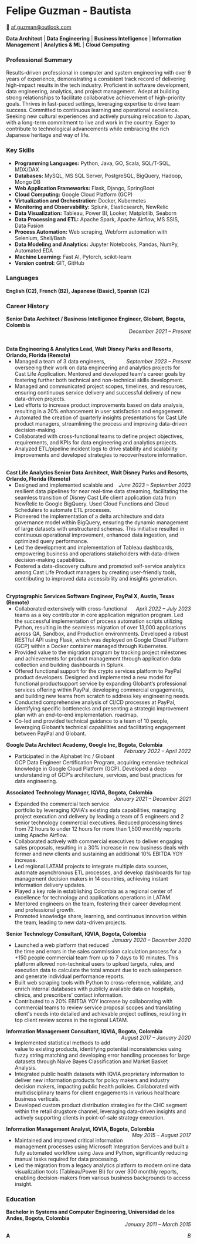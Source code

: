 # Felipe Guzman - Bautista
📧 af.guzman@outlook.com


**Data Architect** | **Data Engineering** | **Business Intelligence** | **Information Management** | **Analytics & ML** | **Cloud Computing**

### Professional Summary
Results-driven professional in computer and system engineering with over 9 years of experience, demonstrating a consistent track record of delivering high-impact results in the tech industry. Proficient in software development, data engineering, analytics, and project management. Adept at building strong relationships to facilitate collaborative achievement of high-priority goals. Thrives in fast-paced settings, leveraging expertise to drive team success. Committed to continuous learning and operational excellence. Seeking new cultural experiences and actively pursuing relocation to Japan, with a long-term commitment to live and work in the country. Eager to contribute to technological advancements while embracing the rich Japanese heritage and way of life.

### Key Skills
- **Programming Languages:** Python, Java, GO, Scala, SQL/T-SQL, MDX/DAX
- **Databases:** MySQL, MS SQL Server, PostgreSQL, BigQuery, Hadoop, Mongo DB
- **Web Application Frameworks:** Flask, Django, SpringBoot
- **Cloud Computing:** Google Cloud Platform (GCP)
- **Virtualization and Orchestration:** Docker, Kubernetes
- **Monitoring and Observability:** Splunk, Elasticsearch, NewRelic 
- **Data Visualization:** Tableau, Power BI, Looker, Matplotlib, Seaborn
- **Data Processing and ETL:** Apache Spark, Apache Airflow, MS SSIS, Data Fusion 
- **Process Automation:** Web scraping, Webform automation with Selenium, Shell/Bash
- **Data Modeling and Analytics:** Jupyter Notebooks, Pandas, NumPy, Automated EDA
- **Machine Learning:** Fast AI, Pytorch, scikit-learn
- **Version control:** GIT, GitHub

### Languages 
**English (C2), French (B2), Japanese (Basic), Spanish (C2)**

### Career History

**<span style="float:left; font-weight:bold">Senior Data Architect / Business Intelligence Engineer, Globant, Bogota, Colombia</span>**&nbsp;&nbsp; *<span style="float:right; font-weight: italic">December 2021 – Present</span>*

&nbsp;&nbsp;**<span style="float:left; font-weight:bold">Data Engineering & Analytics Lead, Walt Disney Parks and Resorts, Orlando, Florida (Remote)</span>**&nbsp;&nbsp; *<span style="float:right; font-weight: italic">September 2023 – Present</span>*
- Managed a team of 3 data engineers, overseeing their work on data engineering and analytics projects for Cast Life Application. Mentored and developed team's career goals by fostering further both technical and non-technical skills development.
- Managed and communicated project scopes, timelines, and resources, ensuring continuous service delivery and successful delivery of new data-driven
projects.
- Led efforts to increase product improvements based on data analysis, resulting in a 20% enhancement in user satisfaction and engagement.
- Automated the creation of quarterly insights presentations for Cast Life product managers, streamlining the process and improving data-driven decision-making.
- Collaborated with cross-functional teams to define project objectives, requirements, and KPIs for data engineering and analytics projects.
- Analyzed ETL/pipeline incident logs to drive stability and scalability improvements and developed strategies to recover/restore information.

&nbsp;&nbsp;**<span style="float:left; font-weight:bold">Cast Life Analytics Senior Data Architect, Walt Disney Parks and Resorts, Orlando, Florida (Remote)</span>**&nbsp;&nbsp; *<span style="float:right; font-weight: italic">June 2023 – September 2023</span>*
- Designed and implemented scalable and resilient data pipelines for near real-time data streaming, facilitating the seamless transition of Disney Cast Life client application data from NewRelic to Google BigQuery. Used Cloud Functions and Cloud Schedulers to automate ETL processes.
- Pioneered the implementation of a delta architecture and data governance model within BigQuery, ensuring the dynamic management of large datasets with unstructured schemas. This initiative resulted in continuous operational improvement, enhanced data ingestion, and optimized query performance.
- Led the development and implementation of Tableau dashboards, empowering business and operations stakeholders with data-driven decision-making capabilities.
- Fostered a data-discovery culture and promoted self-service analytics among Cast Life Product managers by creating user-friendly tools, contributing to improved data accessibility and insights generation.

&nbsp;&nbsp;**<span style="float:left; font-weight:bold">Cryptographic Services Software Engineer, PayPal X, Austin, Texas (Remote)</span>**&nbsp;&nbsp; *<span style="float:right; font-weight: italic">April 2022 – July 2023</span>*
- Collaborated extensively with cross-functional teams as a key contributor in core application migration program. Led the successful implementation of process automation scripts utilizing Python, resulting in the seamless migration of over 13,000 applications across QA, Sandbox, and Production environments. Developed a robust RESTful API using Flask, which was deployed on Google Cloud Platform (GCP) within a Docker container managed through Kubernetes.
- Provided value to the migration program by tracking project milestones and achievements for product management through application data collection and building dashboards in Splunk.
- Offered functional support for the crypto services platform to PayPal product developers. Designed and implemented a new model for functional productsupport service by expanding Globant’s professional services offering within PayPal, developing commercial engagements, and building new teams from scratch to address key engineering needs.
- Conducted comprehensive analysis of CI/CD processes at PayPal, identifying specific bottlenecks and presenting a strategic improvement plan with an end-to-end implementation. roadmap.
- Co-led and provided technical guidance to a team of 10 people, leveraging Globant’s technical capabilities and facilitating engagement between PayPal and Globant.

&nbsp;&nbsp;**<span style="float:left; font-weight:bold">Google Data Architect Academy, Google Inc, Bogota, Colombia</span>**&nbsp;&nbsp; *<span style="float:right; font-weight: italic">February 2022 – April 2022</span>*
- Participated in the Alphabet Inc / Globant GCP Data Engineer Certification Program, acquiring extensive technical knowledge in Google Cloud Platform (GCP). Developed a deep understanding of GCP's architecture, services, and best practices for data engineering.

**<span style="float:left; font-weight:bold">Associated Technology Manager, IQVIA, Bogota, Colombia</span>**&nbsp;&nbsp; *<span style="float:right; font-weight: italic">January 2021 – December 2021</span>*
- Expanded the commercial tech service portfolio by leveraging IQVIA's existing data capabilities, managing project execution and delivery by leading a team of 5 engineers and 2 senior technology commercial executives. Reduced processing times from 72 hours to under 12 hours for more than 1,500 monthly reports using Apache Airflow.
- Collaborated actively with commercial executives to deliver engaging sales proposals, resulting in a 30% increase in new business deals with former and new clients and sustaining an additional 10% EBITDA YOY increase.
- Led regional LATAM projects to integrate multiple data sources, automate asynchronous ETL processes, and develop dashboards for top management decision makers in 14 countries, achieving instant information delivery updates.
- Played a key role in establishing Colombia as a regional center of excellence for technology and applications operations in LATAM.
- Mentored engineers on the team, fostering their career development and professional growth.
- Promoted knowledge share, learning, and continuous innovation within the team, leading to new data-driven projects.

**<span style="float:left; font-weight:bold">Senior Technology Consultant, IQVIA, Bogota, Colombia</span>**&nbsp;&nbsp; *<span style="float:right; font-weight: italic">January 2020 – December 2020</span>*
- Launched a web platform that reduced the time and errors in the sales commission calculation process for a +150 people commercial team from up to 7 days to 10 minutes. This platform allowed non-technical users to upload targets, rules, and execution data to calculate the total amount due to each salesperson and generate individual performance reports.
- Built web scraping tools with Python to cross-reference, validate, and enrich internal databases with publicly available data on hospitals, clinics, and prescribers' contact information.
- Contributed to a 20% EBITDA YOY increase by collaborating with commercial teams to review service proposal scopes and translating client's needs into detailed and achievable project outlines, resulting in top client review scores in the regional LATAM.

**<span style="float:left; font-weight:bold">Information Management Consultant, IQVIA, Bogota, Colombia</span>**&nbsp;&nbsp; *<span style="float:right; font-weight: italic">August 2017 – January 2020</span>*
- Implemented statistical methods to add value to existing products, identifying potential inconsistencies using fuzzy string matching and developing error handling processes for large datasets through Naive Bayes Classification and Market Basket Analysis.
- Integrated public health datasets with IQVIA proprietary information to deliver new information products for policy makers and industry decision makers, impacting public health policies. Collaborated with multidisciplinary teams for client engagements in various healthcare business verticals.
- Developed custom product distribution strategies for the CHC segment within the retail drugstore channel, leveraging data-driven insights and actively supporting
clients in point-of-sale strategy execution. 

**<span style="float:left; font-weight:bold">Information Management Analyst, IQVIA, Bogota, Colombia</span>**&nbsp;&nbsp; *<span style="float:right; font-weight: italic">May 2015 – August 2017</span>*
- Maintained and improved critical information management processes using Microsoft Integration Services and built a fully automated workflow using Java and Python, significantly reducing manual tasks required for data processing.
- Led the migration from a legacy analytics platform to modern online data visualization tools (Tableau/Power BI) for over 300 monthly reports, enabling decision-makers from various business backgrounds to access insight. 


### Education
**<span style="float:left; font-weight:bold">Bachelor in Systems and Computer Engineering, Universidad de los Andes, Bogota, Colombia</span>**&nbsp;&nbsp; *<span style="float:right; font-weight: italic">January 2011 – March 2015</span>*

&nbsp;&nbsp;**<span style="float:left; font-weight:bold">A</span>**&nbsp;&nbsp; *<span style="float:right; font-weight: italic">B</span>*


